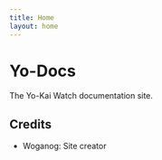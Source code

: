 ```yaml
---
title: Home
layout: home
---
```


# Yo-Docs

The Yo-Kai Watch documentation site.

## Credits

- Woganog: Site creator
